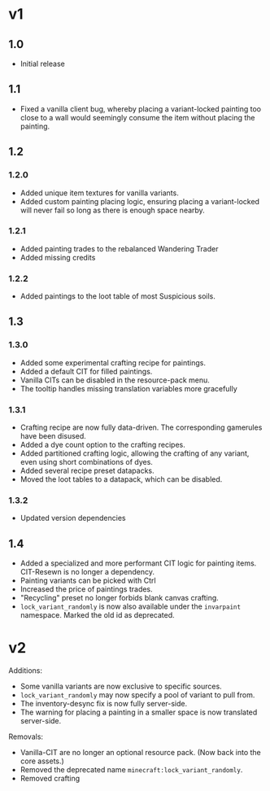 # v1
## 1.0
- Initial release

## 1.1
- Fixed a vanilla client bug, whereby placing a variant-locked painting too close to a wall would seemingly consume the item without placing the painting.

## 1.2
### 1.2.0
- Added unique item textures for vanilla variants.
- Added custom painting placing logic, ensuring placing a variant-locked will never fail so long as there is enough space nearby.
### 1.2.1
- Added painting trades to the rebalanced Wandering Trader
- Added missing credits
### 1.2.2
- Added paintings to the loot table of most Suspicious soils.

## 1.3
### 1.3.0
- Added some experimental crafting recipe for paintings.
- Added a default CIT for filled paintings.
- Vanilla CITs can be disabled in the resource-pack menu.
- The tooltip handles missing translation variables more gracefully
### 1.3.1
- Crafting recipe are now fully data-driven. The corresponding gamerules have been disused.
- Added a dye count option to the crafting recipes.
- Added partitioned crafting logic, allowing the crafting of any variant, even using short combinations of dyes.
- Added several recipe preset datapacks.
- Moved the loot tables to a datapack, which can be disabled.
### 1.3.2
- Updated version dependencies

## 1.4
- Added a specialized and more performant CIT logic for painting items. CIT-Resewn is no longer a dependency.
- Painting variants can be picked with Ctrl
- Increased the price of paintings trades.
- "Recycling" preset no longer forbids blank canvas crafting.
- `lock_variant_randomly` is now also available under the `invarpaint` namespace. Marked the old id as deprecated.


# v2
Additions:
- Some vanilla variants are now exclusive to specific sources.
- `lock_variant_randomly` may now specify a pool of variant to pull from.
- The inventory-desync fix is now fully server-side.
- The warning for placing a painting in a smaller space is now translated server-side.

Removals:
- Vanilla-CIT are no longer an optional resource pack. (Now back into the core assets.)
- Removed the deprecated name `minecraft:lock_variant_randomly`.
- Removed crafting

